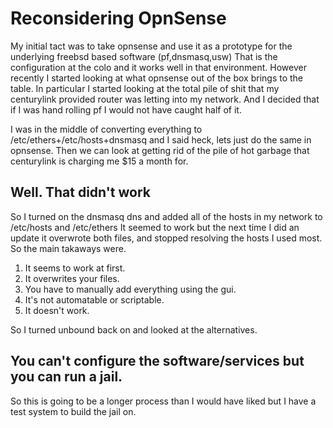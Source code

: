 # Reconsidering OpnSense

My initial tact was to take opnsense and use it as a prototype for the underlying freebsd based software (pf,dnsmasq,usw)
That is the configuration at the colo and it works well in that environment. However recently I started looking at what opnsense out of the box brings to the table. In particular I started looking at the total pile of shit that my centurylink provided router was letting into my network. And I decided that if I was hand rolling pf I would not have caught half of it.

I was in the middle of converting everything to /etc/ethers+/etc/hosts+dnsmasq and I said heck, lets just do the same in opnsense. Then we can look at getting rid of the pile of hot garbage that centurylink is charging me $15 a month for. 

## Well. That didn't work

So I turned on the dnsmasq dns and added all of the hosts in my network to /etc/hosts and /etc/ethers It seemed to work but the next time I did an update it overwrote both files, and stopped resolving the hosts I used most. So the main takaways were. 

1. It seems to work at first.
2. It overwrites your files.
3. You have to manually add everything using the gui.
4. It's not automatable or scriptable.
5. It doesn't work.

So I turned unbound back on and looked at the alternatives.

## You can't configure the software/services but you can run a jail.

So this is going to be a longer process than I would have liked but I have a test system to build the jail on. 



